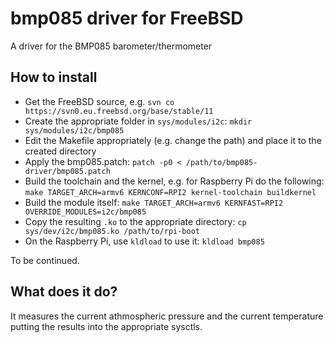 # bmp085 driver for FreeBSD

A driver for the BMP085 barometer/thermometer

## How to install
 * Get the FreeBSD source, e.g. `svn co https://svn0.eu.freebsd.org/base/stable/11`
 * Create the appropriate folder in `sys/modules/i2c`: `mkdir sys/modules/i2c/bmp085`
 * Edit the Makefile appropriately (e.g. change the path) and place it to the created directory
 * Apply the bmp085.patch: `patch -p0 < /path/to/bmp085-driver/bmp085.patch`
 * Build the toolchain and the kernel, e.g. for Raspberry Pi do the following: `make TARGET_ARCH=armv6 KERNCONF=RPI2 kernel-toolchain buildkernel`
 * Build the module itself: `make TARGET_ARCH=armv6 KERNFAST=RPI2 OVERRIDE_MODULES=i2c/bmp085`
 * Copy the resulting `.ko` to the appropriate directory: `cp sys/dev/i2c/bmp085.ko /path/to/rpi-boot`
 * On the Raspberry Pi, use `kldload` to use it: `kldload bmp085`

To be continued.

## What does it do?
It measures the current athmospheric pressure and the current temperature putting the results into the appropriate sysctls.
